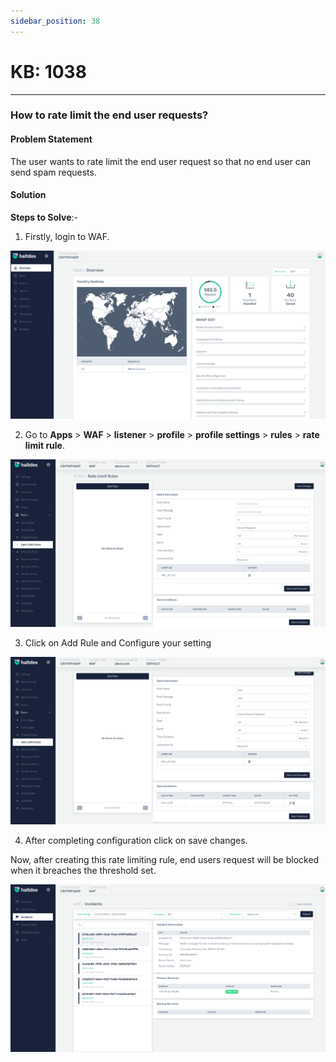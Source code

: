 ```yaml
---
sidebar_position: 38
---
```


# KB: 1038
-----------

### **How to rate limit the end user requests?**

#### **Problem Statement**

The user wants to rate limit the end user request so that no end user can send spam requests.

#### **Solution**

**Steps to Solve**:-

1. Firstly, login to WAF.

![kb-1038](/img/waf/kb/v2/overview_kb_1038_1.png)

2. Go to **Apps** > **WAF** > **listener** > **profile** > **profile settings** > **rules** > **rate limit rule**.

![kb-1038](/img/waf/kb/v2/rate_kb_1038_2.png)

3. Click on Add Rule and Configure your setting 

![kb-1038](/img/waf/kb/v2/rate_kb_1038_3.png)

4. After completing configuration click on save changes.

Now, after creating this rate limiting rule, end users request will be blocked when it breaches the threshold set.

![kb-1038](/img/waf/kb/v2/rate_kb_1038_4.png)




